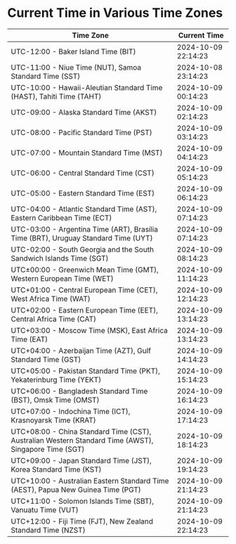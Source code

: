 # Current Time in Various Time Zones

| Time Zone | Current Time |
|-----------|--------------|
| UTC-12:00 - Baker Island Time (BIT) | 2024-10-09 22:14:23 |
| UTC-11:00 - Niue Time (NUT), Samoa Standard Time (SST) | 2024-10-08 23:14:23 |
| UTC-10:00 - Hawaii-Aleutian Standard Time (HAST), Tahiti Time (TAHT) | 2024-10-09 00:14:23 |
| UTC-09:00 - Alaska Standard Time (AKST) | 2024-10-09 02:14:23 |
| UTC-08:00 - Pacific Standard Time (PST) | 2024-10-09 03:14:23 |
| UTC-07:00 - Mountain Standard Time (MST) | 2024-10-09 04:14:23 |
| UTC-06:00 - Central Standard Time (CST) | 2024-10-09 05:14:23 |
| UTC-05:00 - Eastern Standard Time (EST) | 2024-10-09 06:14:23 |
| UTC-04:00 - Atlantic Standard Time (AST), Eastern Caribbean Time (ECT) | 2024-10-09 07:14:23 |
| UTC-03:00 - Argentina Time (ART), Brasília Time (BRT), Uruguay Standard Time (UYT) | 2024-10-09 07:14:23 |
| UTC-02:00 - South Georgia and the South Sandwich Islands Time (SGT) | 2024-10-09 08:14:23 |
| UTC±00:00 - Greenwich Mean Time (GMT), Western European Time (WET) | 2024-10-09 11:14:23 |
| UTC+01:00 - Central European Time (CET), West Africa Time (WAT) | 2024-10-09 12:14:23 |
| UTC+02:00 - Eastern European Time (EET), Central Africa Time (CAT) | 2024-10-09 13:14:23 |
| UTC+03:00 - Moscow Time (MSK), East Africa Time (EAT) | 2024-10-09 13:14:23 |
| UTC+04:00 - Azerbaijan Time (AZT), Gulf Standard Time (GST) | 2024-10-09 14:14:23 |
| UTC+05:00 - Pakistan Standard Time (PKT), Yekaterinburg Time (YEKT) | 2024-10-09 15:14:23 |
| UTC+06:00 - Bangladesh Standard Time (BST), Omsk Time (OMST) | 2024-10-09 16:14:23 |
| UTC+07:00 - Indochina Time (ICT), Krasnoyarsk Time (KRAT) | 2024-10-09 17:14:23 |
| UTC+08:00 - China Standard Time (CST), Australian Western Standard Time (AWST), Singapore Time (SGT) | 2024-10-09 18:14:23 |
| UTC+09:00 - Japan Standard Time (JST), Korea Standard Time (KST) | 2024-10-09 19:14:23 |
| UTC+10:00 - Australian Eastern Standard Time (AEST), Papua New Guinea Time (PGT) | 2024-10-09 21:14:23 |
| UTC+11:00 - Solomon Islands Time (SBT), Vanuatu Time (VUT) | 2024-10-09 21:14:23 |
| UTC+12:00 - Fiji Time (FJT), New Zealand Standard Time (NZST) | 2024-10-09 22:14:23 |
